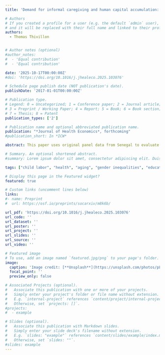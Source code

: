 ```yaml
---
title: 'Demand for informal caregiving and human capital accumulation: Evidence from elderly deaths in Senegal'

# Authors
# If you created a profile for a user (e.g. the default `admin` user), write the username (folder name) here
# and it will be replaced with their full name and linked to their profile.
authors:
  - Thomas Thivillon


# Author notes (optional)
#author_notes:
#  - 'Equal contribution'
#  - 'Equal contribution'

date: '2025-10-17T00:00:00Z'
#doi: 'https://doi.org/10.1016/j.jhealeco.2025.103076'

# Schedule page publish date (NOT publication's date).
publishDate: '2017-01-01T00:00:00Z'

# Publication type.
# Legend: 0 = Uncategorized; 1 = Conference paper; 2 = Journal article;
# 3 = Preprint / Working Paper; 4 = Report; 5 = Book; 6 = Book section;
# 7 = Thesis; 8 = Patent
publication_types: ['2']

# Publication name and optional abbreviated publication name.
publication: "*Journal of Health Economics*, forthcoming"
#publication_short: In *ICW*

abstract: This paper uses original panel data from Senegal to evaluate the effect of elderly household members’ deaths on the educational attainment of female children. Using a triple-difference strategy with child fixed-effects, I show that the death of a co-resident aged 60 or older is associated with 20% additional education completed over a period of 4 years by affected girls. I present evidence that changes in demand for informal caregiving among adolescent girls within the household are one of the mechanisms at play. These results highlight the central role of female teenagers in caregiving activities and suggest that policies that increase the availability of formal care for the elderly could reduce gender inequalities in education in contexts similar to Senegal.

# Summary. An optional shortened abstract.
#summary: Lorem ipsum dolor sit amet, consectetur adipiscing elit. Duis posuere tellus ac convallis placerat. Proin tincidunt magna sed ex sollicitudin condimentum.

tags: ["child labor", "health", "aging", "gender inequalities", "education", "Africa"]

# Display this page in the Featured widget?
featured: true

# Custom links (uncomment lines below)
links:
#- name: Preprint
#  url: https://osf.io/preprints/socarxiv/m8k6b/

url_pdf: 'https://doi.org/10.1016/j.jhealeco.2025.103076'
url_code: ''
url_dataset: ''
url_poster: ''
url_project: ''
url_slides: ''
url_source: ''
url_video: ''

# Featured image
# To use, add an image named `featured.jpg/png` to your page's folder.
image:
  caption: 'Image credit: [**Unsplash**](https://unsplash.com/photos/pLCdAaMFLTE)'
  focal_point: ''
  preview_only: false

# Associated Projects (optional).
#   Associate this publication with one or more of your projects.
#   Simply enter your project's folder or file name without extension.
#   E.g. `internal-project` references `content/project/internal-project/index.md`.
#   Otherwise, set `projects: []`.
#projects:
#  - example

# Slides (optional).
#   Associate this publication with Markdown slides.
#   Simply enter your slide deck's filename without extension.
#   E.g. `slides: "example"` references `content/slides/example/index.md`.
#   Otherwise, set `slides: ""`.
#slides: example
---
```



